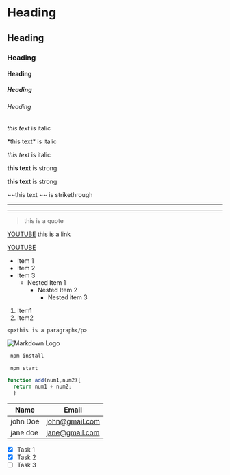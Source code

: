 <!-- Headings -->

# Heading
## Heading 
### Heading
#### Heading
##### Heading
###### Heading

<!-- Italics -->

*this text* is italic

\*this text\* is italic

_this text_ is italic

<!--strong -->
__this text__ is strong

**this text** is strong

<!-- Strikethrough -->

~~this text ~~ is strikethrough

<!-- Horizontal Rule -->

---
___

<!--Blockquote-->
> this is a quote

<!--links-->

[YOUTUBE](https://www.youtube.com/watch?v=DhAyaNGCnGo&list=RDDhAyaNGCnGo&start_radio=1) this is a link


[YOUTUBE](https://www.youtube.com/watch?v=DhAyaNGCnGo&list=RDDhAyaNGCnGo&start_radio=1 "lala") 

<!--ul-->

* Item 1
* Item 2
* Item 3
   * Nested Item 1
      * Nested Item 2
          * Nested item 3


<!--ol -->

1. Item1
1. Item2

<!--Inline Code Block-->
`<p>this is a paragraph</p>` 

<!--Images-->

![Markdown Logo](https://markdown-here.com/img/icon256.png)

<!--Code Blocks-->
```bash
 npm install

 npm start 
```

```javascript
function add(num1,num2){
  return num1 + num2;
  }
```

<!-- Tables -->

|Name     |Email         |
|-------- |----------    |
|john Doe |john@gmail.com|
|jane doe |jane@gmail.com| 


<!--Task Lists-->

* [x] Task 1
* [x] Task 2
* [ ] Task 3
